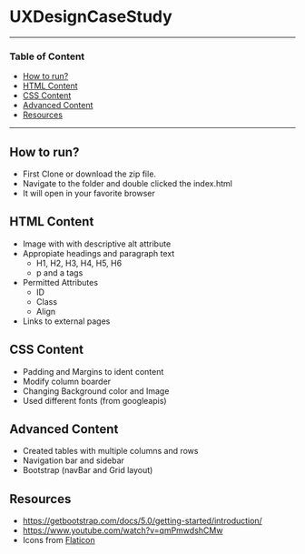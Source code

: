 # UXDesignCaseStudy

---
### Table of Content
- [How to run?](#how-to-run)
- [HTML Content](#html-content)
- [CSS Content](#css-content)
- [Advanced Content](#advanced-content)
- [Resources](#resources)
---

## How to run?
 - First Clone or download the zip file.
 - Navigate to the folder and double clicked the index.html
 - It will open in your favorite browser
 
## HTML Content
 - Image with with descriptive alt attribute
 - Appropiate headings and paragraph text
    - H1, H2, H3, H4, H5, H6
    - p and a tags
 - Permitted Attributes
    - ID
    - Class
    - Align
 - Links to external pages 

## CSS Content
  - Padding and Margins to ident content
  - Modify column boarder 
  - Changing Background color and Image
  - Used different fonts (from googleapis)

## Advanced Content
  - Created tables with multiple columns and rows
  - Navigation bar and sidebar
  - Bootstrap (navBar and Grid layout)

## Resources
  - https://getbootstrap.com/docs/5.0/getting-started/introduction/
  - https://www.youtube.com/watch?v=qmPmwdshCMw  
  - Icons from [Flaticon](https://www.flaticon.com/)